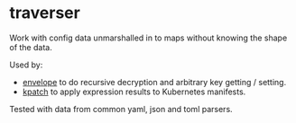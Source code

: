 # traverser

Work with config data unmarshalled in to maps without knowing the shape of the data.

Used by:
- [envelope](https://github.com/mikesimons/envelope) to do recursive decryption and arbitrary key getting / setting.
- [kpatch](https://github.com/mikesimons/kpatch) to apply expression results to Kubernetes manifests.

Tested with data from common yaml, json and toml parsers.

